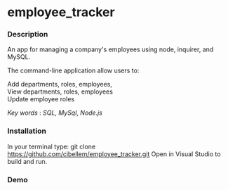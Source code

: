 # employee_tracker


### Description

An app for managing a company's employees using node, inquirer, and MySQL.

The command-line application allow users to:<br>

Add departments, roles, employees, <br>
View departments, roles, employees <br>
Update employee roles<br>

*Key words* : 
*SQL*, *MySql*, *Node.js* 

### Installation
In your terminal type: git clone https://github.com/cibellem/employee_tracker.git
Open in Visual Studio to build and run.

### Demo